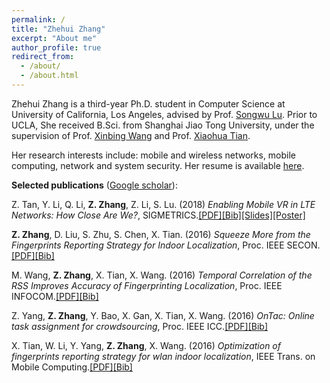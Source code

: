 ```yaml
---
permalink: /
title: "Zhehui Zhang"
excerpt: "About me"
author_profile: true
redirect_from: 
  - /about/
  - /about.html
---
```


Zhehui Zhang is a third-year Ph.D. student in Computer Science at University of California, Los Angeles, advised by Prof. [Songwu Lu](http://web.cs.ucla.edu/~slu/on_research.html). Prior to UCLA, She received B.Sci. from Shanghai Jiao Tong University, under the supervision of Prof. [Xinbing Wang](http://iwct.sjtu.edu.cn/Personal/xwang8/) and Prof. [Xiaohua Tian](http://iwct.sjtu.edu.cn/Personal/xtian/).

Her research interests include: mobile and wireless networks, mobile computing, network and system security. Her resume is available [here](http://zhehuizhang.github.io/files/resume.pdf).

**Selected publications** ([Google scholar](https://scholar.google.com/citations?user=kYSsG4QAAAAJ)):

Z. Tan, Y. Li, Q. Li, **Z. Zhang**, Z. Li, S. Lu. (2018) *Enabling Mobile VR in LTE Networks: How Close Are We?*, SIGMETRICS.[[PDF]](http://zhehuizhang.github.io/files/sigmetrics18.pdf)[[Bib]](http://zhehuizhang.github.io/files/sigmetrics18.bib)[[Slides]](http://zhehuizhang.github.io/files/sigmetrics18_slides.pdf)[[Poster]](http://zhehuizhang.github.io/files/sigmetrics18_poster.pdf)

**Z. Zhang**, D. Liu, S. Zhu, S. Chen, X. Tian. (2016) *Squeeze More from the Fingerprints Reporting Strategy for Indoor Localization*, Proc. IEEE SECON.[[PDF]](http://zhehuizhang.github.io/files/secon16.pdf)[[Bib]](http://zhehuizhang.github.io/files/secon16.bib)

M. Wang, **Z. Zhang**, X. Tian, X. Wang. (2016) *Temporal Correlation of the RSS Improves Accuracy of Fingerprinting Localization*, Proc. IEEE INFOCOM.[[PDF]](http://zhehuizhang.github.io/files/infocom16.pdf)[[Bib]](http://zhehuizhang.github.io/files/infocom16.bib)

Z. Yang, **Z. Zhang**, Y. Bao, X. Gan, X. Tian, X. Wang. (2016) *OnTac: Online task assignment for crowdsourcing*, Proc. IEEE ICC.[[PDF]](http://zhehuizhang.github.io/files/icc16.pdf)[[Bib]](http://zhehuizhang.github.io/files/icc16.bib)

X. Tian, W. Li, Y. Yang, **Z. Zhang**, X. Wang. (2016) *Optimization of fingerprints reporting strategy for wlan indoor localization*, IEEE Trans. on Mobile Computing.[[PDF]](http://zhehuizhang.github.io/files/tmc18.pdf)[[Bib]](http://zhehuizhang.github.io/files/tmc18.bib)


